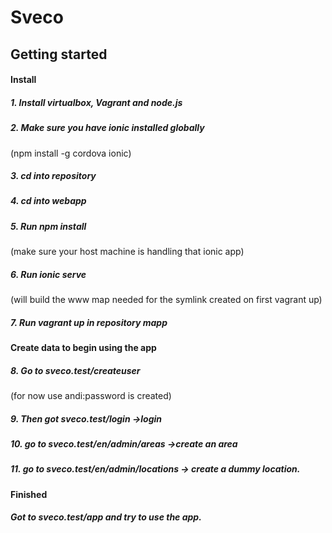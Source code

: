 # Sveco

## Getting started

#### Install
##### 1. Install virtualbox, Vagrant and node.js
##### 2. Make sure you have ionic installed globally
(npm install -g cordova ionic)
##### 3. cd into repository
##### 4. cd into webapp
##### 5. Run npm install
(make sure your host machine is handling that ionic app)
##### 6. Run ionic serve  
(will build the www map needed for the symlink created on first vagrant up)
##### 7. Run vagrant up in repository mapp


#### Create data to begin using the app

##### 8. Go to sveco.test/createuser 
(for now use andi:password is created)
##### 9. Then got sveco.test/login ->login
##### 10. go to sveco.test/en/admin/areas  ->create an area
##### 11. go to sveco.test/en/admin/locations -> create a dummy location.


#### Finished

##### Got to sveco.test/app and try to use the app.


